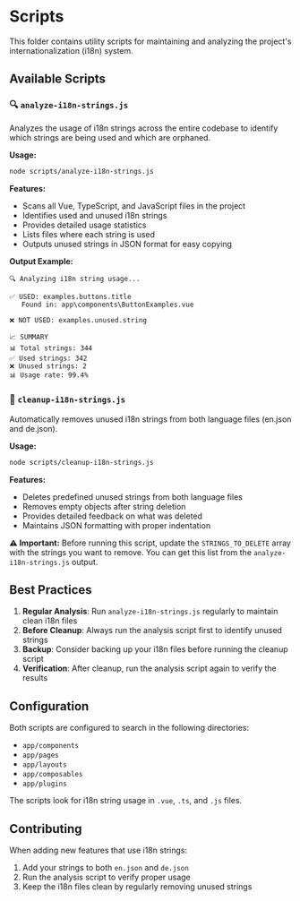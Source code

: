 # Scripts

This folder contains utility scripts for maintaining and analyzing the project's internationalization (i18n) system.

## Available Scripts

### 🔍 `analyze-i18n-strings.js`

Analyzes the usage of i18n strings across the entire codebase to identify which strings are being used and which are orphaned.

**Usage:**
```bash
node scripts/analyze-i18n-strings.js
```

**Features:**
- Scans all Vue, TypeScript, and JavaScript files in the project
- Identifies used and unused i18n strings
- Provides detailed usage statistics
- Lists files where each string is used
- Outputs unused strings in JSON format for easy copying

**Output Example:**
```
🔍 Analyzing i18n string usage...

✅ USED: examples.buttons.title
   Found in: app\components\ButtonExamples.vue

❌ NOT USED: examples.unused.string

📈 SUMMARY
📊 Total strings: 344
✅ Used strings: 342
❌ Unused strings: 2
📊 Usage rate: 99.4%
```

### 🧹 `cleanup-i18n-strings.js`

Automatically removes unused i18n strings from both language files (en.json and de.json).

**Usage:**
```bash
node scripts/cleanup-i18n-strings.js
```

**Features:**
- Deletes predefined unused strings from both language files
- Removes empty objects after string deletion
- Provides detailed feedback on what was deleted
- Maintains JSON formatting with proper indentation

**⚠️ Important:** 
Before running this script, update the `STRINGS_TO_DELETE` array with the strings you want to remove. You can get this list from the `analyze-i18n-strings.js` output.

## Best Practices

1. **Regular Analysis**: Run `analyze-i18n-strings.js` regularly to maintain clean i18n files
2. **Before Cleanup**: Always run the analysis script first to identify unused strings
3. **Backup**: Consider backing up your i18n files before running the cleanup script
4. **Verification**: After cleanup, run the analysis script again to verify the results

## Configuration

Both scripts are configured to search in the following directories:
- `app/components`
- `app/pages` 
- `app/layouts`
- `app/composables`
- `app/plugins`

The scripts look for i18n string usage in `.vue`, `.ts`, and `.js` files.

## Contributing

When adding new features that use i18n strings:
1. Add your strings to both `en.json` and `de.json`
2. Run the analysis script to verify proper usage
3. Keep the i18n files clean by regularly removing unused strings
